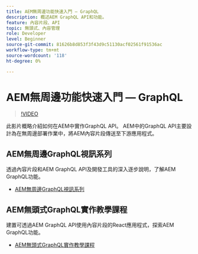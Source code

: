 ```yaml
---
title: AEM無周邊功能快速入門 — GraphQL
description: 概述AEM GraphQL API和功能。
feature: 內容片段、API
topic: 無頭式、內容管理
role: Developer
level: Beginner
source-git-commit: 81626b8d853f3f43d9c51130acf02561f91536ac
workflow-type: tm+mt
source-wordcount: '118'
ht-degree: 0%

---
```



# AEM無周邊功能快速入門 — GraphQL

>[!VIDEO](https://video.tv.adobe.com/v/328618/?quality=12&learn=on)

此影片概略介紹如何在AEM中實作GraphQL API。 AEM中的GraphQL API主要設計為在無周邊部署作業中，將AEM內容片段傳送至下游應用程式。

## AEM無周邊GraphQL視訊系列

透過內容片段和AEM GraphQL API及開發工具的深入逐步說明，了解AEM GraphQL功能。

+ [AEM無周邊GraphQL視訊系列](./video-series/modeling-basics.md)

## AEM無頭式GraphQL實作教學課程

建置可透過AEM GraphQL API使用內容片段的React應用程式，探索AEM GraphQL功能。

+ [AEM無頭式GraphQL實作教學課程](./multi-step/overview.md)